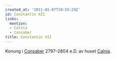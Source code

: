 ```yaml
---
created_at: '2011-01-07T10:55:29Z'
id: Constantin XII
links:
  mention:
  - Calnia
  - Consaber
title: Constantin XII
---
```


Konung i [Consaber] 2797–2804 e.D. av huset [Calnia].

  [Consaber]: Consaber
  [Calnia]: Calnia
